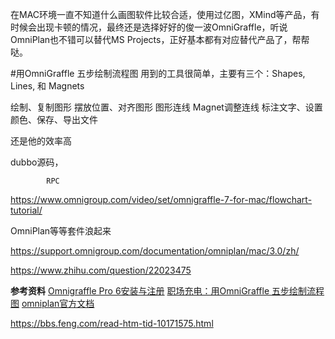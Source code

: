在MAC环境一直不知道什么画图软件比较合适，使用过亿图，XMind等产品，有时候会出现卡顿的情况，最终还是选择好好的俊一波OmniGraffle，听说OmniPlan也不错可以替代MS Projects，正好基本都有对应替代产品了，帮帮哒。


#用OmniGraffle 五步绘制流程图
用到的工具很简单，主要有三个：Shapes, Lines, 和 Magnets

绘制、复制图形
摆放位置、对齐图形
图形连线
Magnet调整连线
标注文字、设置颜色、保存、导出文件

还是他的效率高


dubbo源码，

            RPC








https://www.omnigroup.com/video/set/omnigraffle-7-for-mac/flowchart-tutorial/


OmniPlan等等套件浪起来

https://support.omnigroup.com/documentation/omniplan/mac/3.0/zh/

https://www.zhihu.com/question/22023475


**参考资料**
[Omnigraffle Pro 6安装与注册](https://www.jianshu.com/p/4c0ee5615296)
[职场充电：用OmniGraffle 五步绘制流程图](https://www.jianshu.com/p/cca7ce55aee1)
[omniplan官方文档](https://support.omnigroup.com/documentation/omniplan/mac/3.0/zh/)

https://bbs.feng.com/read-htm-tid-10171575.html